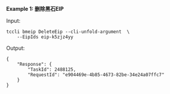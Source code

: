 **Example 1: 删除黑石EIP**



Input: 

```
tccli bmeip DeleteEip --cli-unfold-argument  \
    --EipIds eip-k5zjz4yy
```

Output: 
```
{
    "Response": {
        "TaskId": 2488125,
        "RequestId": "e904469e-4b85-4673-82be-34e24a07ffc7"
    }
}
```

